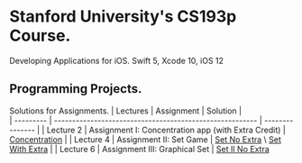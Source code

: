 # Stanford University's CS193p Course.
Developing Applications for iOS. Swift 5, Xcode 10, iOS 12

## Programming Projects. 
Solutions for Assignments.
|  Lectures |  Assignment                                               |  Solution       |      
| --------- | --------------------------------------------------------  | --------------- | 
| Lecture 2 | Assignment I: Concentration app (with Extra Credit)     | [Concentration](https://github.com/jgris/Stanford-CS193p-Solutions-Swift-5-Xcode10-iOS12/tree/master/Concentration) |
| Lecture 4 | Assignment II: Set Game | [Set No Extra](https://github.com/jgris/Stanford-CS193p-Solutions-Swift-5-Xcode10-iOS12/tree/master/Set) \ [Set With Extra](https://github.com/jgris/Stanford-CS193p-Solutions-Swift-5-Xcode10-iOS12/tree/master/Set%20Extra) |
| Lecture 6 | Assignment III: Graphical Set | [Set II No Extra](https://github.com/jgris/Stanford-CS193p-Solutions-Swift-5-Xcode10-iOS12/tree/master/Set%20II)
